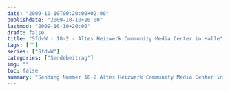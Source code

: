 ```yaml
---
date: "2009-10-10T00:20:00+02:00"
publishdate: "2009-10-10+20:00"
lastmod: "2009-10-10+20:00"
draft: false
title: "SfdvW - 18-2 - Altes Heizwerk Community Media Center in Halle"
tags: [""]
series: ["SfdvW"]
categories: ["Sendebeitrag"]
img: ""
toc: false
summary: "Sendung Nummer 18-2 Altes Heizwerk Community Media Center in Halle"
---
```


<div id="example"></div>
<script src="https://cdn.podlove.org/web-player/embed.js"></script>
<script>
  podlovePlayer('#example', '/blog/sfdvw18-2.json');
</script>
